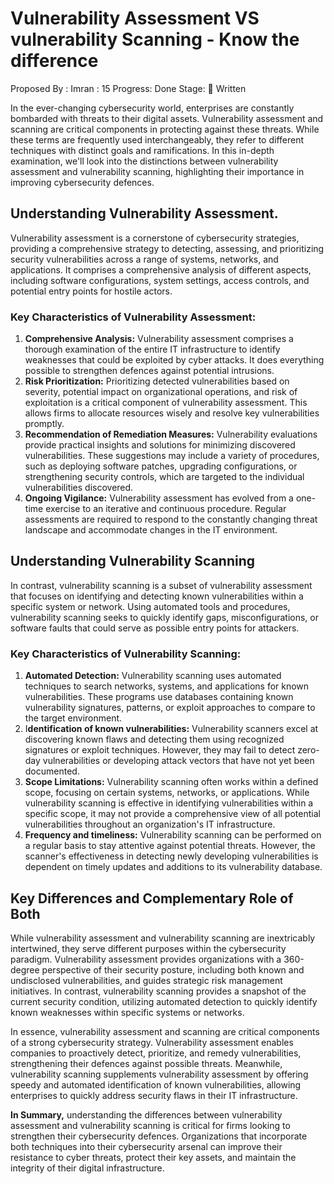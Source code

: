 # Vulnerability Assessment VS vulnerability Scanning - Know the difference

Proposed By : Imran
: 15
Progress: Done
Stage: 📝 Written

In the ever-changing cybersecurity world, enterprises are constantly bombarded with threats to their digital assets. Vulnerability assessment and scanning are critical components in protecting against these threats. While these terms are frequently used interchangeably, they refer to different techniques with distinct goals and ramifications. In this in-depth examination, we'll look into the distinctions between vulnerability assessment and vulnerability scanning, highlighting their importance in improving cybersecurity defences.

## Understanding Vulnerability Assessment.

Vulnerability assessment is a cornerstone of cybersecurity strategies, providing a comprehensive strategy to detecting, assessing, and prioritizing security vulnerabilities across a range of systems, networks, and applications. It comprises a comprehensive analysis of different aspects, including software configurations, system settings, access controls, and potential entry points for hostile actors.

### **Key Characteristics of Vulnerability Assessment:**

1. **Comprehensive Analysis:** Vulnerability assessment comprises a thorough examination of the entire IT infrastructure to identify weaknesses that could be exploited by cyber attacks. It does everything possible to strengthen defences against potential intrusions.
2. **Risk Prioritization:** Prioritizing detected vulnerabilities based on severity, potential impact on organizational operations, and risk of exploitation is a critical component of vulnerability assessment. This allows firms to allocate resources wisely and resolve key vulnerabilities promptly.
3. **Recommendation of Remediation Measures:** Vulnerability evaluations provide practical insights and solutions for minimizing discovered vulnerabilities. These suggestions may include a variety of procedures, such as deploying software patches, upgrading configurations, or strengthening security controls, which are targeted to the individual vulnerabilities discovered.
4. **Ongoing Vigilance:** Vulnerability assessment has evolved from a one-time exercise to an iterative and continuous procedure. Regular assessments are required to respond to the constantly changing threat landscape and accommodate changes in the IT environment.

## Understanding Vulnerability Scanning

In contrast, vulnerability scanning is a subset of vulnerability assessment that focuses on identifying and detecting known vulnerabilities within a specific system or network. Using automated tools and procedures, vulnerability scanning seeks to quickly identify gaps, misconfigurations, or software faults that could serve as possible entry points for attackers.

### Key Characteristics of Vulnerability Scanning:

1. **Automated Detection:** Vulnerability scanning uses automated techniques to search networks, systems, and applications for known vulnerabilities. These programs use databases containing known vulnerability signatures, patterns, or exploit approaches to compare to the target environment.
2. I**dentification of known vulnerabilities:** Vulnerability scanners excel at discovering known flaws and detecting them using recognized signatures or exploit techniques. However, they may fail to detect zero-day vulnerabilities or developing attack vectors that have not yet been documented.
3. **Scope Limitations:** Vulnerability scanning often works within a defined scope, focusing on certain systems, networks, or applications. While vulnerability scanning is effective in identifying vulnerabilities within a specific scope, it may not provide a comprehensive view of all potential vulnerabilities throughout an organization's IT infrastructure.
4. **Frequency and timeliness:** Vulnerability scanning can be performed on a regular basis to stay attentive against potential threats. However, the scanner's effectiveness in detecting newly developing vulnerabilities is dependent on timely updates and additions to its vulnerability database.

## Key Differences and Complementary Role of Both

While vulnerability assessment and vulnerability scanning are inextricably intertwined, they serve different purposes within the cybersecurity paradigm. Vulnerability assessment provides organizations with a 360-degree perspective of their security posture, including both known and undisclosed vulnerabilities, and guides strategic risk management initiatives. In contrast, vulnerability scanning provides a snapshot of the current security condition, utilizing automated detection to quickly identify known weaknesses within specific systems or networks.

In essence, vulnerability assessment and scanning are critical components of a strong cybersecurity strategy. Vulnerability assessment enables companies to proactively detect, prioritize, and remedy vulnerabilities, strengthening their defences against possible threats. Meanwhile, vulnerability scanning supplements vulnerability assessment by offering speedy and automated identification of known vulnerabilities, allowing enterprises to quickly address security flaws in their IT infrastructure.

**In Summary,** understanding the differences between vulnerability assessment and vulnerability scanning is critical for firms looking to strengthen their cybersecurity defences. Organizations that incorporate both techniques into their cybersecurity arsenal can improve their resistance to cyber threats, protect their key assets, and maintain the integrity of their digital infrastructure.